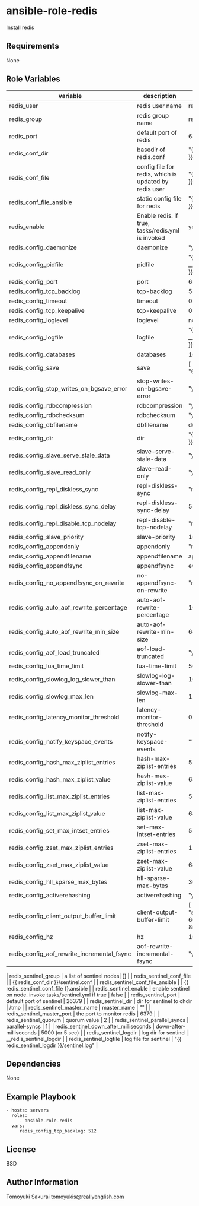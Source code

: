 ansible-role-redis
==================

Install redis

Requirements
------------

None

Role Variables
--------------

| variable | description | default |
|----------|-------------|---------|
| redis\_user | redis user name | redis |
| redis\_group | redis group name | redis |
| redis\_port | default port of redis | 6379 |
| redis\_conf\_dir | basedir of redis.conf | "{{ \_\_redis\_conf\_dir }}" |
| redis\_conf\_file | config file for redis, which is updated by redis user | "{{ redis\_conf\_dir }}/redis.conf" |
| redis\_conf\_file\_ansible | static config file for redis | "{{ redis\_conf\_file }}.ansible"
| redis\_enable | Enable redis. if true, tasks/redis.yml is invoked | yes |
| redis\_config\_daemonize | daemonize | "yes" |
| redis\_config\_pidfile | pidfile | "{{ \_\_redis\_config\_pidfile }}" |
| redis\_config\_port | port | 6379 |
| redis\_config\_tcp\_backlog| tcp-backlog |511 |
| redis\_config\_timeout | timeout | 0 |
| redis\_config\_tcp\_keepalive | tcp-keepalive | 0 |
| redis\_config\_loglevel | loglevel | notice |
| redis\_config\_logfile | logfile | "{{ \_\_redis\_config\_logfile }}" |
| redis\_config\_databases | databases | 16 |
| redis\_config\_save | save | [ "900 1", "300 10", "60, 10000" ] |
| redis\_config\_stop\_writes\_on\_bgsave\_error | stop-writes-on-bgsave-error | "yes" |
| redis\_config\_rdbcompression | rdbcompression | "yes" |
| redis\_config\_rdbchecksum | rdbchecksum | "yes" |
| redis\_config\_dbfilename | dbfilename | dump.rdb |
| redis\_config\_dir | dir | "{{ \_\_redis\_config\_dir }}" |
| redis\_config\_slave\_serve\_stale\_data | slave-serve-stale-data | "yes" |
| redis\_config\_slave\_read\_only | slave-read-only | "yes" |
| redis\_config\_repl\_diskless\_sync | repl-diskless-sync | "no" |
| redis\_config\_repl\_diskless\_sync\_delay | repl-diskless-sync-delay | 5 |
| redis\_config\_repl\_disable\_tcp\_nodelay | repl-disable-tcp-nodelay | "no" |
| redis\_config\_slave\_priority | slave-priority | 100 |
| redis\_config\_appendonly | appendonly | "no" |
| redis\_config\_appendfilename | appendfilename | appendonly.aof |
| redis\_config\_appendfsync | appendfsync | everysec |
| redis\_config\_no\_appendfsync\_on\_rewrite | no-appendfsync-on-rewrite | "no" |
| redis\_config\_auto\_aof\_rewrite\_percentage | auto-aof-rewrite-percentage | 100 |
| redis\_config\_auto\_aof\_rewrite\_min\_size | auto-aof-rewrite-min-size | 64mb |
| redis\_config\_aof\_load\_truncated | aof-load-truncated | "yes" |
| redis\_config\_lua\_time\_limit | lua-time-limit | 5000 |
| redis\_config\_slowlog\_log\_slower\_than | slowlog-log-slower-than | 10000 |
| redis\_config\_slowlog\_max\_len | slowlog-max-len | 128 |
| redis\_config\_latency\_monitor\_threshold | latency-monitor-threshold | 0 |
| redis\_config\_notify\_keyspace\_events | notify-keyspace-events | "" |
| redis\_config\_hash\_max\_ziplist\_entries | hash-max-ziplist-entries | 512 |
| redis\_config\_hash\_max\_ziplist\_value | hash-max-ziplist-value | 64 |
| redis\_config\_list\_max\_ziplist\_entries | list-max-ziplist-entries | 512 |
| redis\_config\_list\_max\_ziplist\_value | list-max-ziplist-value | 64 |
| redis\_config\_set\_max\_intset\_entries | set-max-intset-entries | 512 |
| redis\_config\_zset\_max\_ziplist\_entries | zset-max-ziplist-entries | 128 |
| redis\_config\_zset\_max\_ziplist\_value | zset-max-ziplist-value | 64 |
| redis\_config\_hll\_sparse\_max\_bytes | hll-sparse-max-bytes | 3000 |
| redis\_config\_activerehashing | activerehashing | "yes" |
| redis\_config\_client\_output\_buffer\_limit | client-output-buffer-limit | [ "normal 0 0 0", "slave 256mb 64mb 60", "pubsub 32mb 8mb 60" ]
| redis\_config\_hz | hz | 10 |
| redis\_config\_aof\_rewrite\_incremental\_fsync | aof-rewrite-incremental-fsync | "yes" |

| redis\_sentinel\_group | a list of sentinel nodes| [] |
| redis\_sentinel\_conf\_file | | {{ redis\_conf\_dir }}/sentinel.conf |
| redis\_sentinel\_conf\_file\_ansible | | {{ redis\_sentinel\_conf\_file }}.ansible |
| redis\_sentinel\_enable | enable sentinel on node. invoke tasks/sentinel.yml if true | false |
| redis\_sentinel\_port | default port of sentinel | 26379 |
| redis\_sentinel\_dir | dir for sentinel to chdir | /tmp |
| redis\_sentinel\_master\_name | master\_name | "" |
| redis\_sentinel\_master\_port | the port to monitor redis | 6379 |
| redis\_sentinel\_quorum | quorum value | 2 |
| redis\_sentinel\_parallel\_syncs | parallel-syncs | 1 |
| redis\_sentinel\_down\_after\_milliseconds | down-after-milliseconds | 5000 (or 5 sec) |
| redis\_sentinel\_logdir | log dir for sentinel | \_\_redis\_sentinel\_logdir |
| redis\_sentinel\_logfile | log file for sentinel | "{{ redis\_sentinel\_logdir }}/sentinel.log" |

Dependencies
------------

None

Example Playbook
----------------

    - hosts: servers
      roles:
         - ansible-role-redis
      vars:
         redis_config_tcp_backlog: 512

License
-------

BSD

Author Information
------------------

Tomoyuki Sakurai <tomoyukis@reallyenglish.com>
